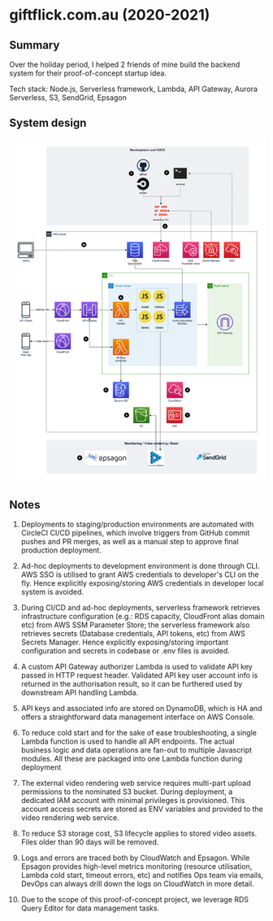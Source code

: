 # giftflick.com.au (2020-2021)

## Summary

Over the holiday period, I helped 2 friends of mine build the backend system for their proof-of-concept startup idea.

Tech stack: Node.js, Serverless framework, Lambda, API Gateway, Aurora Serverless, S3, SendGrid, Epsagon

## System design

![architecture-diagram](./giftflick-architecture.png)

## Notes

1. Deployments to staging/production environments are automated with CircleCI CI/CD pipelines, which involve triggers from GitHub commit pushes and PR merges, as well as a manual step to approve final production deployment.

2. Ad-hoc deployments to development environment is done through CLI. AWS SSO is utilised to grant AWS credentials to developer's CLI on the fly. Hence explicitly exposing/storing AWS credentials in developer local system is avoided.

3. During CI/CD and ad-hoc deployments, serverless framework retrieves infrastructure configuration (e.g.: RDS capacity, CloudFront alias domain etc) from AWS SSM Parameter Store; the serverless framework also retrieves secrets (Database credentials, API tokens, etc) from AWS Secrets Manager. Hence explicitly exposing/storing important configuration and secrets in codebase or .env files is avoided.

4. A custom API Gateway authorizer Lambda is used to validate API key passed in HTTP request header. Validated API key user account info is returned in the authorisation result, so it can be furthered used by downstream API handling Lambda.

5. API keys and associated info are stored on DynamoDB, which is HA and offers a straightforward data management interface on AWS Console.

6. To reduce cold start and for the sake of ease troubleshooting, a single Lambda function is used to handle all API endpoints. The actual business logic and data operations are fan-out to multiple Javascript modules. All these are packaged into one Lambda function during deployment

7. The external video rendering web service requires multi-part upload permissions to the nominated S3 bucket. During deployment, a dedicated IAM account with minimal privileges is provisioned. This account access secrets are stored as ENV variables and provided to the video rendering web service.

8. To reduce S3 storage cost, S3 lifecycle applies to stored video assets. Files older than 90 days will be removed.

9. Logs and errors are traced both by CloudWatch and Epsagon. While Epsagon provides high-level metrics monitoring (resource utilisation, Lambda cold start, timeout errors, etc) and notifies Ops team via emails, DevOps can always drill down the logs on CloudWatch in more detail.

10. Due to the scope of this proof-of-concept project, we leverage RDS Query Editor for data management tasks.
